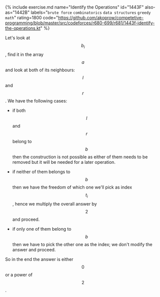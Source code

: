 {% include exercise.md name="Identify the Operations" id="1443F" also-as="1442B" labels="`brute force` `combinatorics` `data structures` `greedy` `math`" rating=1800 code="https://github.com/akoprow/competetive-programming/blob/master/src/codeforces/r680-699/r681/1443f-identify-the-operations.kt" %}

Let's look at $$b_i$$, find it in the array $$a$$ and look at both of its neighbours: $$l$$ and $$r$$.  We have the following cases:

* if both $$l$$ and $$r$$ belong to $$b$$ then the construction is not possible as either of them needs to be removed but it will be needed for a later operation.

* if neither of them belongs to $$b$$ then we have the freedom of which one we'll pick as index $$t_i$$, hence we multiply the overall answer by $$2$$ and proceed.

* if only one of them belong to $$b$$ then we have to pick the other one as the index; we don't modify the answer and proceed.

So in the end the answer is either $$0$$ or a power of $$2$$.
